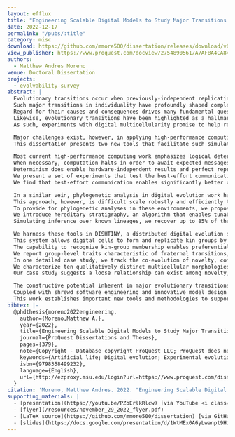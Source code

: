 ```yaml
---
layout: efflux
title: "Engineering Scalable Digital Models to Study Major Transitions in Evolution"
date: 2022-12-17
permalink: "/pubs/:title"
category: misc
download: https://github.com/mmore500/dissertation/releases/download/v0.7.0/dissertation.pdf
view_publisher: https://www.proquest.com/docview/2754890561/A7AF8A4CA8494C91PQ/
authors:
  - Matthew Andres Moreno
venue: Doctoral Dissertation
projects:
  - evolvability-survey
abstract: |
  Evolutionary transitions occur when previously-independent replicating entities unite to form more complex individuals.
  Such major transitions in individuality have profoundly shaped complexity, novelty, and adaptation over the course of natural history.
  Regard for their causes and consequences drives many fundamental questions in biology.
  Likewise, evolutionary transitions have been highlighted as a hallmark of true open-ended evolution in artificial life.
  As such, experiments with digital multicellularity promise to help realize computational systems with properties that more closely resemble those of biological systems, ultimately providing insights about the origins of complex life in the natural world and contributing to bio-inspired distributed algorithm design.

  Major challenges exist, however, in applying high-performance computing to the dynamic, large-scale digital artificial life simulations required for such work.
  This dissertation presents two new tools that facilitate such simulations at scale: the Conduit library for best-effort communication and the hstrat ("hereditary stratigraphy") library, which debuts novel decentralized algorithms to estimate phylogenetic distance between evolving agents.

  Most current high-performance computing work emphasizes logical determinism: extra effort is expended to guarantee reliable communication between processing elements.
  When necessary, computation halts in order to await expected messages.
  Determinism does enable hardware-independent results and perfect reproducibility, however adopting a best-effort communication model can substantially reduce synchronization overhead and allow dynamic (albeit, potentially lossy) scaling of communication load to fully utilize available resources.
  We present a set of experiments that test the best-effort communication model implemented by the Conduit library on commercially available high-performance computing hardware.
  We find that best-effort communication enables significantly better computational performance under high thread and process counts and can achieve significantly better solution quality within a fixed time constraint.

  In a similar vein, phylogenetic analysis in digital evolution work has traditionally used a perfect tracking model where each birth event is recorded in a centralized data structure.
  This approach, however, is difficult scale robustly and efficiently to distributed computing environments where agents may migrate between a dynamic set of disjoint processing elements.
  To provide for phylogenetic analyses in these environments, we propose an approach to infer phylogenies via heritable genetic annotations.
  We introduce hereditary stratigraphy, an algorithm that enables tunable trade-offs between annotation memory footprint and accuracy of phylogenetic inference.
  Simulating inference over known lineages, we recover up to 85% of the information contained in the true phylogeny using only a 64-bit annotation.

  We harness these tools in DISHTINY, a distributed digital evolution system designed to study digital organisms as they undergo major evolutionary transitions in individuality.
  This system allows digital cells to form and replicate kin groups by selectively adjoining or expelling daughter cells.
  The capability to recognize kin-group membership enables preferential communication and cooperation between cells.
  We report group-level traits characteristic of fraternal transitions, including reproductive division of labor, resource sharing within kin groups, resource investment in offspring groups, asymmetrical behaviors mediated by messaging, morphological patterning, and adaptive apoptosis.
  In one detailed case study, we track the co-evolution of novelty, complexity, and adaptation over the evolutionary history of an experiment.
  We characterize ten qualitatively distinct multicellular morphologies, several of which exhibit asymmetrical growth and distinct life stages.
  Our case study suggests a loose relationship can exist among novelty, complexity, and adaptation.

  The constructive potential inherent in major evolutionary transitions holds great promise for progress toward replicating the capability and robustness of natural organisms.
  Coupled with shrewd software engineering and innovative model design informed by evolutionary theory, contemporary hardware systems could plausibly already suffice to realize paradigm-shifting advances in open-ended evolution and, ultimately, scientific understanding of major transitions themselves.
  This work establishes important new tools and methodologies to support continuing progress in this direction.
bibtex: |-
  @phdthesis{moreno2022engineering,
    author={Moreno,Matthew A.},
    year={2022},
    title={Engineering Scalable Digital Models to Study Major Transitions in Evolution},
    journal={ProQuest Dissertations and Theses},
    pages={379},
    note={Copyright - Database copyright ProQuest LLC; ProQuest does not claim copyright in the individual underlying works; Last updated - 2022-12-27},
    keywords={Artificial life; Digital evolution; Experimental evolution; High-performance computing; Major transitions in evolution; Simulation; Computer science; Evolution & development; 0984:Computer science; 0412:Evolution and Development},
    isbn={9798358499232},
    language={English},
    url={http://ezproxy.msu.edu/login?url=https://www.proquest.com/dissertations-theses/engineering-scalable-digital-models-study-major/docview/2754890561/se-2},
  }
citation: 'Moreno, Matthew Andres. 2022. "Engineering Scalable Digital Models to Study Major Transitions in Evolution." Order No. 29999702, Michigan State University. http://ezproxy.msu.edu/login?url=https://www.proquest.com/dissertations-theses/engineering-scalable-digital-models-study-major/docview/2754890561/se-2.'
supporting_materials: |
  - [presentation](https://youtu.be/PZoErlkRlcw) [via YouTube <i class="icon-video"></i>](https://youtube.com) 
  - [flyer](/resources/november_29_2022_flyer.pdf)
  - [LaTeX source](https://github.com/mmore500/dissertation) [via GitHub <i class="icon-github-1"></i>](https://github.com/)
  - [slides](https://docs.google.com/presentation/d/1WtMEx0A6yLwanpt9HisboHsmrRKbKHnUffT_tvkUHqs/) [via Google Slides](https://workspace.google.com/products/slides/) 
---
```

